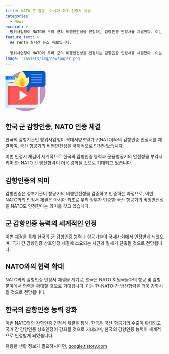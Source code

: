 ```yaml
---
title: NATO 군 감항, 아시아 최초 인증서 체결
categories:
  - News
excerpt: >
  방위사업청이 NATO와 우리 군의 비행안전성을 인정하는 감항인증 인정서를 체결했다. 이는 아시아 최초로 우리 정부가 인증한 국산 항공기의 비행안전성을 NATO가 인정하는 의미가 있으며, 국제적으로 우리나라의 항공기술과 감항인증 능력이 인정받았다. 이번 체결을 통해 한NATO 간 방산협력이 강화될 것으로 기대되며, 국가 간 감항인증 상호인정 체결에 소요되는 기간과 절차가 단축될 전망이다. NATO와의 협력이 확대될 것으로 전망된다.
feature_text: >
  ## rentn 실시간 뉴스 속보입니다.

  방위사업청이 NATO와 우리 군의 비행안전성을 인정하는 감항인증 인정서를 체결했다. 이는 아시아 최초로 우리 정부가 인증한 국산 항공기의 비행안전성을 NATO가 인정하는 의미가 있으며, 국제적으로 우리나라의 항공기술과 감항인증 능력이 인정받았다. 이번 체결을 통해 한NATO 간 방산협력이 강화될 것으로 기대되며, 국가 간 감항인증 상호인정 체결에 소요되는 기간과 절차가 단축될 전망이다. NATO와의 협력이 확대될 것으로 전망된다.
image: '/assets/img/newspaper.png'
---
```


<p><img src="/assets/img/news.png" alt="rentncar 속보" /></p>

<h2 data-ke-size="size26">한국 군 감항인증, NATO 인증 체결</h2>

<p data-ke-size="size16">한국의 감항기관인 방위사업청이 북대서양조약기구(NATO)와의 감항인증 인정서를 체결하여, 국산 항공기의 비행안전성을 국제적으로 인정받았습니다.</p>

<p data-ke-size="size16">이번 인정서 체결이 세계적으로 한국의 감항인증 능력과 군용항공기의 안전성을 부각시키며 한-NATO 간 방산협력이 더욱 강화될 것으로 기대되고 있습니다.</p>

<h2 data-ke-size="size26">감항인증의 의미</h2>

<p data-ke-size="size16">감항인증은 정부기관이 항공기의 비행안전성을 검증하고 인증하는 과정으로, 이번 NATO와의 인정서 체결은 아시아 최초로 우리 정부가 인증한 국산 항공기의 비행안전성을 NATO도 인정한다는 의미를 갖고 있습니다.</p>

<h2 data-ke-size="size26">군 감항인증 능력의 세계적인 인정</h2>

<p data-ke-size="size16">이번 체결을 통해 한국의 군 감항인증 능력과 항공기술이 국제사회에서 인정받게 되었으며, 국가 간 감항인증 상호인정 체결에 소요되는 시간과 절차가 단축될 것으로 전망됩니다.</p>

<h2 data-ke-size="size26">NATO와의 협력 확대</h2>

<p data-ke-size="size16">NATO와의 감항인증 인정서 체결을 계기로, 한국은 NATO 회원국들과의 항공 및 감항 분야에서 협력을 확대할 것으로 기대됩니다. 이는 한-NATO 간 방산협력을 더욱 강화시킬 것으로 전망됩니다.</p>

<h2 data-ke-size="size26">한국의 감항인증 능력 강화</h2>

<p data-ke-size="size16">이번 NATO와의 감항인증 인정서 체결을 통해, 한국은 국산 항공기의 수출이 확대되고 국가 간 감항인증 상호인정이 강화될 것으로 기대되며, 한국의 감항인증 능력이 세계적으로 인정받게 되었습니다.</p>
유용한 생활 정보가 필요하시다면, <a href="https://qoogle.tistory.com" rel="dofollow">qoogle.tistory.com</a>


